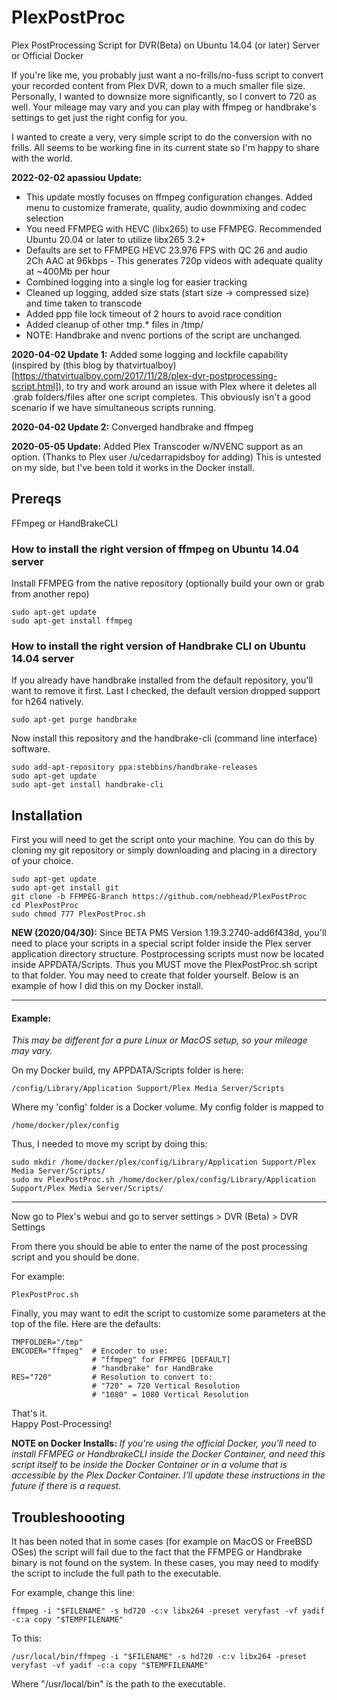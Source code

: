 # PlexPostProc
Plex PostProcessing Script for DVR(Beta) on Ubuntu 14.04 (or later) Server or Official Docker

If you're like me, you probably just want a no-frills/no-fuss script to convert your recorded content from Plex DVR, down to a much smaller file size.  Personally, I wanted to downsize more significantly, so I convert to 720 as well.  Your mileage may vary and you can play with ffmpeg or handbrake's settings to get just the right config for you.  

I wanted to create a very, very simple script to do the conversion with no frills.  All seems to be working fine in its current state so I'm happy to share with the world.

**2022-02-02 apassiou Update:** 
- This update mostly focuses on ffmpeg configuration changes. Added menu to customize framerate, quality, audio downmixing and codec selection
- You need FFMPEG with HEVC (libx265) to use FFMPEG. Recommended Ubuntu 20.04 or later to utilize libx265 3.2+
- Defaults are set to FFMPEG HEVC 23.976 FPS with QC 26 and audio 2Ch AAC at 96kbps - This generates 720p videos with adequate quality at ~400Mb per hour
- Combined logging into a single log for easier tracking
- Cleaned up logging, added size stats (start size -> compressed size) and time taken to transcode
- Added ppp file lock timeout of 2 hours to avoid race condition
- Added cleanup of other tmp.* files in /tmp/
- NOTE: Handbrake and nvenc portions of the script are unchanged.

**2020-04-02 Update 1:** Added some logging and lockfile capability (inspired by (this blog by thatvirtualboy)[https://thatvirtualboy.com/2017/11/28/plex-dvr-postprocessing-script.html]), to try and work around an issue with Plex where it deletes all .grab folders/files after one script completes.  This obviously isn't a good scenario if we have simultaneous scripts running.  

**2020-04-02 Update 2:** Converged handbrake and ffmpeg

**2020-05-05 Update:** Added Plex Transcoder w/NVENC support as an option.  (Thanks to Plex user /u/cedarrapidsboy for adding)  This is untested on my side, but I've been told it works in the Docker install.  

## Prereqs
FFmpeg or HandBrakeCLI

### How to install the right version of ffmpeg on Ubuntu 14.04 server

Install FFMPEG from the native repository (optionally build your own or grab from another repo)  
~~~~
sudo apt-get update
sudo apt-get install ffmpeg
~~~~

### How to install the right version of Handbrake CLI on Ubuntu 14.04 server

If you already have handbrake installed from the default repository, you'll want to remove it first.  Last I checked, the default version dropped support for h264 natively.  
~~~~
sudo apt-get purge handbrake
~~~~

Now install this repository and the handbrake-cli (command line interface) software.

~~~~
sudo add-apt-repository ppa:stebbins/handbrake-releases
sudo apt-get update
sudo apt-get install handbrake-cli
~~~~

## Installation

First you will need to get the script onto your machine.  You can do this by cloning my git repository or simply downloading and placing in a directory of your choice.  

~~~~
sudo apt-get update
sudo apt-get install git
git clone -b FFMPEG-Branch https://github.com/nebhead/PlexPostProc
cd PlexPostProc
sudo chmod 777 PlexPostProc.sh
~~~~

**NEW (2020/04/30):** Since BETA PMS Version 1.19.3.2740-add6f438d, you'll need to place your scripts in a special script folder inside the Plex server application directory structure. Postprocessing scripts must now be located inside APPDATA/Scripts. Thus you MUST move the PlexPostProc.sh script to that folder.  You may need to create that folder yourself.  Below is an example of how I did this on my Docker install.

---
#### Example:
_This may be different for a pure Linux or MacOS setup, so your mileage may vary._

On my Docker build, my APPDATA/Scripts folder is here:
~~~
/config/Library/Application Support/Plex Media Server/Scripts
~~~

Where my 'config' folder is a Docker volume.  My config folder is mapped to

~~~
/home/docker/plex/config
~~~

Thus, I needed to move my script by doing this:

~~~
sudo mkdir /home/docker/plex/config/Library/Application Support/Plex Media Server/Scripts/
sudo mv PlexPostProc.sh /home/docker/plex/config/Library/Application Support/Plex Media Server/Scripts/
~~~

---

Now go to Plex's webui and go to server settings > DVR (Beta) > DVR Settings

From there you should be able to enter the name of the post processing script and you should be done.  

For example:
~~~~
PlexPostProc.sh
~~~~



Finally, you may want to edit the script to customize some parameters at the top of the file.  Here are the defaults:

```
TMPFOLDER="/tmp"
ENCODER="ffmpeg"  # Encoder to use:
                  # "ffmpeg" for FFMPEG [DEFAULT]
                  # "handbrake" for HandBrake
RES="720"         # Resolution to convert to:
                  # "720" = 720 Vertical Resolution
                  # "1080" = 1080 Vertical Resolution
```

That's it.  
Happy Post-Processing!

**NOTE on Docker Installs:** _If you're using the official Docker, you'll need to install FFMPEG or HandbrakeCLI inside the Docker Container, and need this script itself to be inside the Docker Container or in a volume that is accessible by the Plex Docker Container.  I'll update these instructions in the future if there is a request._  

## Troubleshoooting

It has been noted that in some cases (for example on MacOS or FreeBSD OSes) the script will fail due to the fact that the FFMPEG or Handbrake binary is not found on the system.  In these cases, you may need to modify the script to include the full path to the executable.

For example, change this line:

~~~~
ffmpeg -i "$FILENAME" -s hd720 -c:v libx264 -preset veryfast -vf yadif -c:a copy "$TEMPFILENAME"
~~~~

To this:

~~~~
/usr/local/bin/ffmpeg -i "$FILENAME" -s hd720 -c:v libx264 -preset veryfast -vf yadif -c:a copy "$TEMPFILENAME"
~~~~

Where "/usr/local/bin" is the path to the executable.  
